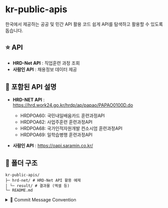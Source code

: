 # kr-public-apis

한국에서 제공하는 공공 및 민간 API 활용 코드
쉽게 API를 탐색하고 활용할 수 있도록 돕습니다.

## ⭐ API

- **HRD-Net API** : 직업훈련 과정 조회
- **사람인 API** : 채용정보 데이터 제공

## 📌 포함된 API 설명

- **HRD-NET API** : https://hrd.work24.go.kr/hrdp/ap/papao/PAPAO0100D.do

  - HRDPOA60: 국민내일배움카드 훈련과정API
  - HRDPOA62: 사업주훈련 훈련과정API
  - HRDPOA68: 국가인적자원개발 컨소시엄 훈련과정API
  - HRDPOA69: 일학습병행 훈련과정API

- **사람인 API** : https://oapi.saramin.co.kr/

## 📁 폴더 구조

```
kr-public-apis/
├─ hrd-net/ # HRD-Net API 활용 예제
│ └─ result/ # 결과물 (엑셀 등)
└─ README.md
```

<details>
<summary>📑 Commit Message Convention</summary>

커밋 메시지는 **[타입]: [설명]** 형식을 따릅니다.  
영문 또는 한글 사용 가능하나, **일관성 유지**가 중요합니다.

| 타입 (Type)  | 설명                                                    |
| ------------ | ------------------------------------------------------- |
| **feat**     | 새로운 기능 추가                                        |
| **fix**      | 버그 수정                                               |
| **docs**     | 문서 수정 (README 등)                                   |
| **style**    | 코드 포맷팅, 세미콜론 누락 등 (비즈니스 로직 영향 없음) |
| **refactor** | 코드 리팩토링 (기능 변화 없음)                          |
| **test**     | 테스트 코드 추가/수정                                   |
| **chore**    | 빌드, 패키지 매니저, 환경설정 등 자잘한 변경            |

</details>
